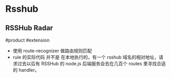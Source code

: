 # Rsshub

RSSHub Radar
------------
#product #extension

-   使用 route-recognizer 做路由规则匹配
-   rule 的实际代码 并不是 在本地执行的，有一个 rsshub
    域名的相对地址，请求过去以后有 RSSHub 的 node.js
    后端服务会去在几百个 routes 里寻找合适的 handler。

